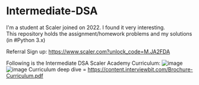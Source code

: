 # Intermediate-DSA
I'm a student at Scaler joined on 2022.  I found it very interesting.  
This repository holds the assignment/homework problems and my solutions (in #Python 3.x)

Referral Sign up: https://www.scaler.com?unlock_code=M.JA2FDA

Following is the Intermediate DSA Scaler Academy Curriculum:
![image](https://user-images.githubusercontent.com/37844679/157374360-ee9aa966-6f51-4d1f-91a2-f36c2e6c98ba.png)
![image](https://user-images.githubusercontent.com/37844679/157374832-d320e9e7-0bee-4c74-9a6b-95f608d3bb61.png)
Curriculum deep dive = https://content.interviewbit.com/Brochure-Curriculum.pdf
